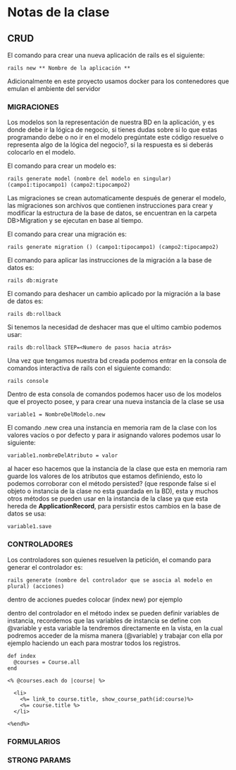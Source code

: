 # Notas de la clase
## CRUD

El comando para crear una nueva aplicación de rails es el siguiente:

`rails new ** Nombre de la aplicación **`

Adicionalmente en este proyecto usamos docker para los contenedores que emulan el ambiente del servidor
### MIGRACIONES

  Los modelos son la representación de nuestra BD en la aplicación,
  y es donde debe ir la lógica de negocio, si tienes dudas sobre si lo que estas programando debe o no ir en el modelo pregúntate
  este código resuelve o representa algo de la lógica del negocio?, 
  si la respuesta es si deberás colocarlo en el modelo.

  El comando para crear un modelo es:

  `rails generate model (nombre del modelo en singular) (campo1:tipocampo1) (campo2:tipocampo2)`

  Las migraciones se crean automaticamente después de generar el modelo, 
  las migraciones son archivos que contienen instrucciones para crear y modificar la estructura de la base de datos,
  se encuentran en la carpeta DB>Migration y se ejecutan en base al tiempo.

  El comando para crear una migración es:

  `rails generate migration () (campo1:tipocampo1) (campo2:tipocampo2)`

  El comando para aplicar las instrucciones de la migración a la base de datos es:

  `rails db:migrate`

  El comando para deshacer un cambio aplicado por la migración a la base de datos es:

  `rails db:rollback`

  Si tenemos la necesidad de deshacer mas que el ultimo cambio podemos usar:

  `rails db:rollback STEP=<Numero de pasos hacia atrás>`

  Una vez que tengamos nuestra bd creada podemos entrar en la consola de comandos interactiva de rails con el siguiente comando:

  `rails console`

  Dentro de esta consola de comandos podemos hacer uso de los modelos que el proyecto posee, y para crear una nueva instancia de la clase se usa

  `variable1 = NombreDelModelo.new`

  El comando .new crea una instancia en memoria ram de la clase con los valores vacíos o por defecto y para ir asignando valores podemos usar lo siguiente:

  `variable1.nombreDelAtributo = valor`

  al hacer eso hacemos que la instancia de la clase que esta en memoria ram guarde los valores de los atributos que estamos definiendo,
  esto lo podemos corroborar con el método persisted? (que responde false si el objeto o instancia de la clase no esta guardada en la BD),
  esta y muchos otros métodos se pueden usar en la instancia de la clase ya que esta hereda de **ApplicationRecord**,
  para persistir estos cambios en la base de datos se usa:

  `variable1.save`
### CONTROLADORES

  Los controladores son quienes resuelven la petición, el comando para generar el controlador es:

  `rails generate (nombre del controlador que se asocia al modelo en plural) (acciones)`

  dentro de acciones puedes colocar (index new) por ejemplo

  dentro del controlador en el método index se pueden definir variables de instancia, 
  recordemos que las variables de instancia se define con @variable y esta variable la tendremos directamente en la vista,
  en la cual podremos acceder de la misma manera (@variable) y trabajar con ella por ejemplo haciendo un each para mostrar todos los registros.

  ``` [ruby]
  def index
    @courses = Course.all
  end
  ```

  ``` [ruby]
  <% @courses.each do |course| %>

    <li>
      <%= link_to course.title, show_course_path(id:course)%>
      <%= course.title %>
    </li>

  <%end%>
  ```


### FORMULARIOS

### STRONG PARAMS